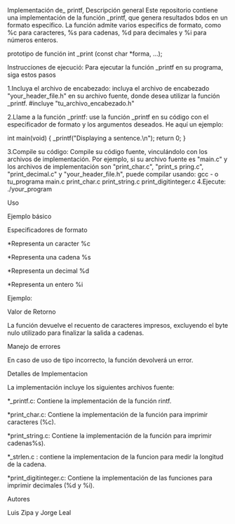 Implementación de_ printf, Descripción general Este repositorio contiene una implementación de la función _printf, que genera resultados bdos en un formato específico. La función admite varios especifics de formato, como %c para caracteres, %s para cadenas, %d para decimales y %i para números enteros.

prototipo de función int _print (const char *forma, ...);

Instrucciones de ejecució: Para ejecutar la función _printf en su programa, siga estos pasos

1.Incluya el archivo de encabezado: incluya el archivo de encabezado "your_header_file.h" en su archivo fuente, donde desea utilizar la función _printf. #incluye "tu_archivo_encabezado.h"

2.Llame a la función _printf: use la función _printf en su código con el especificador de formato y los argumentos deseados. He aquí un ejemplo:

int main(void) { _printf("Displaying a sentence.\n"); return 0; }

3.Compile su código: Compile su código fuente, vinculándolo con los archivos de implementación. Por ejemplo, si su archivo fuente es "main.c" y los archivos de implementación son "print_char.c", "print_s pring.c", "print_decimal.c" y "your_header_file.h", puede compilar usando: gcc - o tu_programa main.c print_char.c print_string.c print_digitinteger.c 4.Ejecute: ./your_program

Uso

Ejemplo básico

Especificadores de formato

*Representa un caracter %c

*Representa una cadena %s

*Representa un decimal %d

*Representa un entero %i

Ejemplo:

Valor de Retorno

La función devuelve el recuento de caracteres impresos, excluyendo el byte nulo utilizado para finalizar la salida a cadenas.

Manejo de errores

En caso de uso de tipo incorrecto, la función devolverá un error.

Detalles de Implementacion

La implementación incluye los siguientes archivos fuente:

*_printf.c: Contiene la implementación de la función rintf.

*print_char.c: Contiene la implementación de la función para imprimir caracteres (%c).

*print_string.c: Contiene la implementación de la función para imprimir cadenas%s).

*_strlen.c : contiene la implementacion de la funcion para medir la longitud de la cadena.

*print_digitinteger.c: Contiene la implementación de las funciones para imprimir decimales (%d y %i).

Autores

Luis Zipa y Jorge Leal
